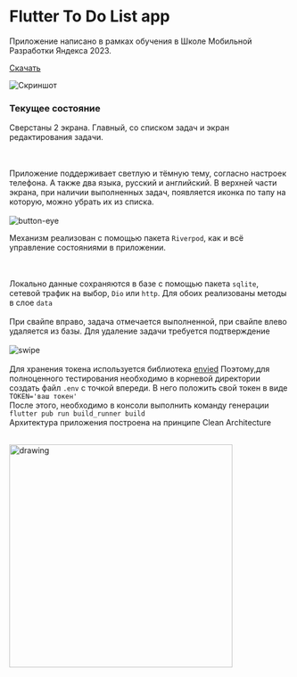 # Flutter To Do List app

Приложение написано в рамках обучения в Школе Мобильной Разработки Яндекса 2023.

[Скачать](https://github.com/smirnovdevel/to_do_list/releases/download/v.1.0.0-todo/app-release.apk)

![Скриншот](https://github.com/smirnovdevel/to_do_list/assets/122177529/4dd42411-f173-4a12-9207-1cecf4db4577)

### Текущее состояние

Сверстаны 2 экрана. Главный, со списком задач и экран редактирования задачи.

<br><br>
Приложение поддерживает светлую и тёмную тему, согласно настроек телефона. А также два языка, русский и английский. В верхней части экрана, при наличии выполненных задач, появляется иконка по тапу на которую, можно убрать их из списка. 
<br><br>
![button-eye](https://github.com/smirnovdevel/to_do_list/assets/122177529/ddd16adb-c1a4-47a6-b4b0-01507c2a357a)

Механизм реализован с помощью пакета `Riverpod`, как и всё управление состояниями в приложении.

<br><br>
Локально данные сохраняются в базе с помощью пакета `sqlite`, сетевой трафик на выбор, `Dio` или `http`. Для обоих реализованы методы в слое `data`
<br><br>
При свайпе вправо, задача отмечается выполненной, при свайпе влево удаляется из базы. Для удаление задачи требуется подтверждение
<br><br>
![swipe](https://github.com/smirnovdevel/to_do_list/assets/122177529/6cd9e65e-fb51-4c1c-81b1-86c19b793343)
<br><br>
Для хранения токена используется библиотека [envied](https://pub.dev/packages/envied) Поэтому,для полноценного тестирования необходимо в корневой директории создать файл `.env` с точкой впереди. В него положить свой токен в виде `TOKEN='ваш токен'` 
<br>
После этого, необходимо в консоли выполнить команду генерации `flutter pub run build_runner build`
<br>
Архитектура приложения построена на принципе Clean Architecture
<br><br>

<img src="https://github.com/smirnovdevel/to_do_list/assets/122177529/c847de1d-1dc9-4e29-ba82-67e763603701" alt="drawing" width="400"/>